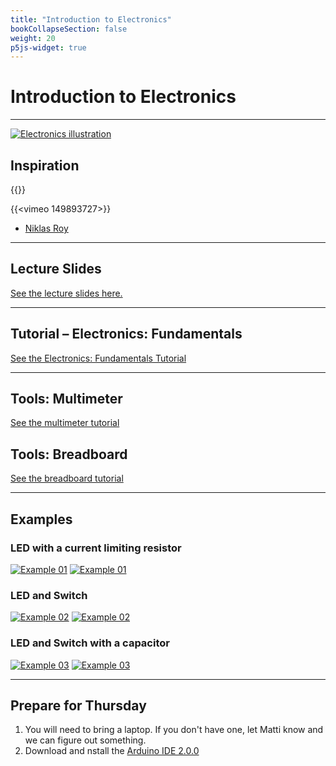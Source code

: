 ```yaml
---
title: "Introduction to Electronics"
bookCollapseSection: false
weight: 20
p5js-widget: true
---
```


# Introduction to Electronics

---

[![Electronics illustration](./img/ele.jpg)](./img/ele.jpg)

## Inspiration

{{<youtube rKhbUjVyKIc>}}

{{<vimeo 149893727>}}

- [Niklas Roy](https://www.niklasroy.com/)

---

## Lecture Slides

[See the lecture slides here.](https://miro.com/app/board/uXjVPKsDjlM=/?share_link_id=301025126870)

---

## Tutorial – Electronics: Fundamentals

[See the Electronics: Fundamentals Tutorial](../../../../tutorials/arduino-and-electronics/electronics/electronics-fundamentals/)

---

## Tools: Multimeter

[See the multimeter tutorial](../../../../tutorials/arduino-and-electronics/electronics/tools-multimeter/)

## Tools: Breadboard

[See the breadboard tutorial](../../../../tutorials/arduino-and-electronics/electronics/tools-breadboard/)

---

## Examples

### LED with a current limiting resistor

[![Example 01](./img/ex1.png)](./img/ex1.png)
[![Example 01](./img/ex1-bb.png)](./img/ex1-bb.png)

### LED and Switch

[![Example 02](./img/ex2.png)](./img/ex2.png)
[![Example 02](./img/ex2-bb.png)](./img/ex2-bb.png)

### LED and Switch with a capacitor

[![Example 03](./img/ex3.png)](./img/ex3.png)
[![Example 03](./img/ex3-bb.png)](./img/ex3-bb.png)

---

## Prepare for Thursday

1. You will need to bring a laptop. If you don't have one, let Matti know and we can figure out something.
2. Download and nstall the [Arduino IDE 2.0.0 ](https://www.arduino.cc/en/software)